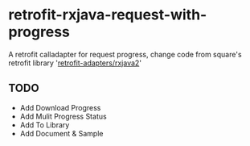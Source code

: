 # retrofit-rxjava-request-with-progress
A retrofit calladapter for request progress, change code from square's retrofit library '[retrofit-adapters/rxjava2](https://github.com/square/retrofit/tree/master/retrofit-adapters/rxjava2)'


## TODO

- Add Download Progress
- Add Mulit Progress Status
- Add To Library
- Add Document & Sample
